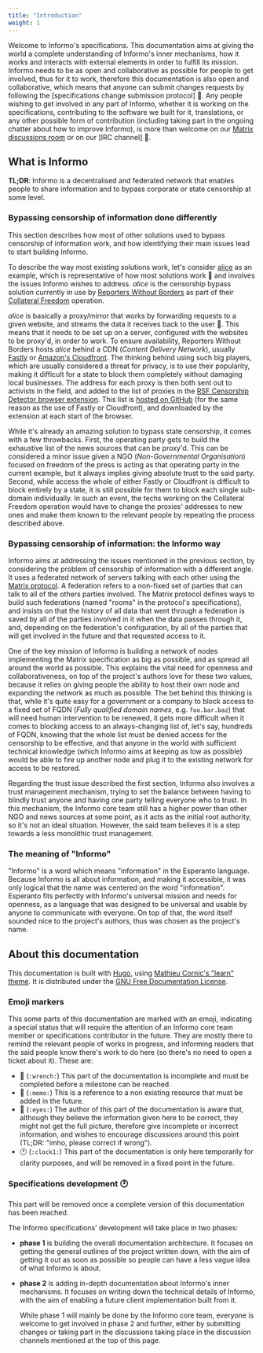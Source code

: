 ```yaml
---
title: "Introduction"
weight: 1
---
```


Welcome to Informo's specifications. This documentation aims at giving the world a complete understanding of Informo's inner mechanisms, how it works and interacts with external elements in order to fulfill its mission. Informo needs to be as open and collaborative as possible for people to get involved, thus for it to work, therefore this documentation is also open and collaborative, which means that anyone can submit changes requests by following the [specifications change submission protocol] 📝. Any people wishing to get involved in any part of Informo, whether it is working on the specifications, contributing to the software we built for it, translations, or any other possible form of contribution (including taking part in the ongoing chatter about how to improve Informo), is more than welcome on our [Matrix discussions room](https://matrix.to/#/!LppXGlMuWgaYNuljUr:weu.informo.network) or on our [IRC channel] 📝.

## What is Informo

**TL;DR**: Informo is a decentralised and federated network that enables people to share information and to bypass corporate or state censorship at some level.

### Bypassing censorship of information done differently

This section describes how most of other solutions used to bypass censorship of information work, and how identifying their main issues lead to start building Informo.

To describe the way most existing solutions work, let's consider [alice](https://github.com/NInfolab/alice) as an example, which is representative of how most solutions work 👀 and involves the issues Informo wishes to address. *alice* is the censorship bypass solution currently in use by [Reporters Without Borders](https://rsf.org/en/) as part of their [Collateral Freedom](https://rsf.org/en/collateral-freedom) operation.

*alice* is basically a proxy/mirror that works by forwarding requests to a given website, and streams the data it receives back to the user 👀. This means that it needs to be set up on a server, configured with the websites to be proxy'd, in order to work. To ensure availability, Reporters Without Borders hosts *alice* behind a CDN (*Content Delivery Network*), usually [Fastly](https://www.fastly.com/) or [Amazon's Cloudfront](https://aws.amazon.com/fr/cloudfront/). The thinking behind using such big players, which are usually considered a threat for privacy, is to use their popularity, making it difficult for a state to block them completely without damaging local businesses. The address for each proxy is then both sent out to activists in the field, and added to the list of proxies in the [RSF Censorship Detector browser extension](https://addons.mozilla.org/en-US/firefox/addon/rsf-censorship-detector/). This list is [hosted on GitHub](https://github.com/RSF-RWB/collateralfreedom/blob/master/sites.json) (for the same reason as the use of Fastly or Cloudfront), and downloaded by the extension at each start of the browser.

While it's already an amazing solution to bypass state censorship, it comes with a few throwbacks. First, the operating party gets to build the exhaustive list of the news sources that can be proxy'd. This can be considered a minor issue given a NGO (*Non-Governmental Organisation*) focused on freedom of the press is acting as that operating party in the current example, but it always implies giving absolute trust to the said party. Second, while access the whole of either Fastly or Cloudfront is difficult to block entirely by a state, it is still possible for them to block each single sub-domain individually. In such an event, the techs working on the Collateral Freedom operation would have to change the proxies' addresses to new ones and make them known to the relevant people by repeating the process described above.

### Bypassing censorship of information: the Informo way

Informo aims at addressing the issues mentioned in the previous section, by considering the problem of censorship of information with a different angle. It uses a federated network of servers talking with each other using the [Matrix protocol](https://matrix.org/). A federation refers to a non-fixed set of parties that can talk to all of the others parties involved. The Matrix protocol defines ways to build such federations (named "rooms" in the protocol's specifications), and insists on that the history of all data that went through a federation is saved by all of the parties involved in it when the data passes through it, and, depending on the federation's configuration, by all of the parties that will get involved in the future and that requested access to it.

One of the key mission of Informo is building a network of nodes implementing the Matrix specification as big as possible, and as spread all around the world as possible. This explains the vital need for openness and collaborativeness, on top of the project's authors love for these two values, because it relies on giving people the ability to host their own node and expanding the network as much as possible. The bet behind this thinking is that, while it's quite easy for a government or a company to block access to a fixed set of FQDN (*Fully qualified domain names*, e.g. `foo.bar.baz`) that will need human intervention to be renewed, it gets more difficult when it comes to blocking access to an always-changing list of, let's say, hundreds of FQDN, knowing that the whole list must be denied access for the censorship to be effective, and that anyone in the world with sufficient technical knowledge (which Informo aims at keeping as low as possible) would be able to fire up another node and plug it to the existing network for access to be restored.

Regarding the trust issue described the first section, Informo also involves a trust management mechanism, trying to set the balance between having to blindly trust anyone and having one party telling everyone who to trust. In this mechanism, the Informo core team still has a higher power than other NGO and news sources at some point, as it acts as the initial root authority, so it's not an ideal situation. However, the said team believes it is a step towards a less monolithic trust management.

### The meaning of "Informo"

"Informo" is a word which means "information" in the Esperanto language. Because Informo is all about information, and making it accessible, it was only logical that the name was centered on the word "information". Esperanto fits perfectly with Informo's universal mission and needs for openness, as a language that was designed to be universal and usable by anyone to communicate with everyone. On top of that, the word itself sounded nice to the project's authors, thus was chosen as the project's name.

## About this documentation

This documentation is built with [Hugo](https://gohugo.io/), using [Mathieu Cornic's "learn" theme](https://github.com/matcornic/hugo-theme-learn). It is distributed under the [GNU Free Documentation License](https://www.gnu.org/licenses/fdl-1.3.html).

### Emoji markers

This some parts of this documentation are marked with an emoji, indicating a special status that will require the attention of an Informo core team member or specifications contributor in the future. They are mostly there to remind the relevant people of works in progress, and informing readers that the said people know there's work to do here (so there's no need to open a ticket about it). These are:

* 🔧 (`:wrench:`) This part of the documentation is incomplete and must be completed before a milestone can be reached.
* 📝 (`:memo:`) This is a reference to a non existing resource that must be added in the future.
* 👀 (`:eyes:`) The author of this part of the documentation is aware that, although they believe the information given here to be correct, they might not get the full picture, therefore give incomplete or incorrect information, and wishes to encourage discussions around this point (TL;DR: "imho, please correct if wrong").
* 🕐 (`:clock1:`) This part of the documentation is only here temporarily for clarity purposes, and will be removed in a fixed point in the future.

### Specifications development 🕐

This part will be removed once a complete version of this documentation has been reached.

The Informo specifications' development will take place in two phases:

* **phase 1** is building the overall documentation architecture. It focuses on getting the general outlines of the project written down, with the aim of getting it out as soon as possible so people can have a less vague idea of what Informo is about.
* **phase 2** is adding in-depth documentation about Informo's inner mechanisms. It focuses on writing down the technical details of Informo, with the aim of enabling a future client implementation built from it.

  While phase 1 will mainly be done by the Informo core team, everyone is welcome to get involved in phase 2 and further, either by submitting changes or taking part in the discussions taking place in the discussion channels mentioned at the top of this page.
